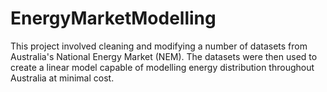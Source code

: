 # EnergyMarketModelling
This project involved cleaning and modifying a number of datasets from Australia's National Energy Market (NEM). The datasets were then used to create a linear model capable of modelling energy distribution throughout Australia at minimal cost.


